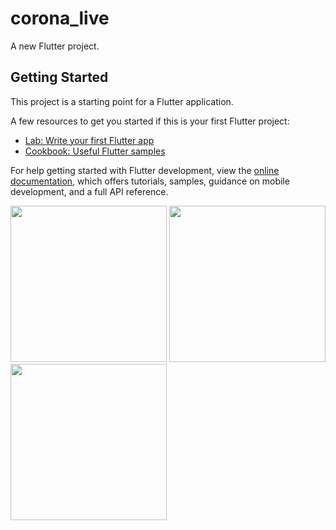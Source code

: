 # corona_live

A new Flutter project.

## Getting Started

This project is a starting point for a Flutter application.

A few resources to get you started if this is your first Flutter project:

- [Lab: Write your first Flutter app](https://docs.flutter.dev/get-started/codelab)
- [Cookbook: Useful Flutter samples](https://docs.flutter.dev/cookbook)

For help getting started with Flutter development, view the
[online documentation](https://docs.flutter.dev/), which offers tutorials,
samples, guidance on mobile development, and a full API reference.


<img src="https://user-images.githubusercontent.com/121868184/218112767-35755126-80dc-46d2-8f81-632ecab33fd1.png" width="250px">
<img src="https://user-images.githubusercontent.com/121868184/218112881-480c50db-d0a5-4cd4-9581-200dbf19f0ce.png" width="250px">
<img src="https://user-images.githubusercontent.com/121868184/218112944-7e704528-9a23-4773-9463-6f121980c4ba.png" width="250px">

